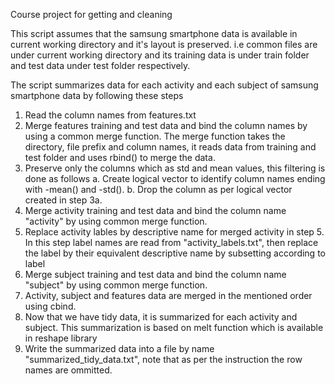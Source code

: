 Course project for getting and cleaning 

This script assumes that the samsung smartphone data is available in current working directory and it's layout is preserved. 
i.e common files are under current working directory and its training data is under train folder and test data under test 
folder respectively.

The script summarizes data for each activity and each subject of samsung smartphone data by following these steps
1. Read the column names from features.txt
2. Merge features training and test data and bind the column names by using a common merge function. The merge function takes
the directory, file prefix and column names, it reads data from training and test folder and uses rbind() to merge the data.
3. Preserve only the columns which as std and mean values, this filtering is done as follows
   a. Create logical vector to identify column names ending with -mean() and -std().
   b. Drop the column as per logical vector created in step 3a. 
4. Merge activity training and test data and bind the column name "activity" by using common merge function.
5. Replace activity lables by descriptive name for merged activity in step 5. In this step label names are read from 
"activity_labels.txt", then replace the label by their equivalent descriptive name by subsetting according to label
6. Merge subject training and test data and bind the column name "subject" by using common merge function.
7. Activity, subject and features data are merged in the mentioned order using cbind.
8. Now that we have tidy data, it is summarized for each activity and subject. This summarization is based on melt 
function which is available in reshape library
9. Write the summarized data into a file by name "summarized_tidy_data.txt", note that as per the instruction the row names
are ommitted.

